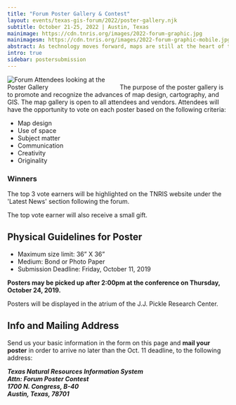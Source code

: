 ```yaml
---
title: "Forum Poster Gallery & Contest"
layout: events/texas-gis-forum/2022/poster-gallery.njk
subtitle: October 21-25, 2022 | Austin, Texas
mainimage: https://cdn.tnris.org/images/2022-forum-graphic.jpg
mainimagesm: https://cdn.tnris.org/images/2022-forum-graphic-mobile.jpg
abstract: As technology moves forward, maps are still at the heart of the GIS field. The poster gallery showcases ongoing cartographic innovation in the community.
intro: true
sidebar: postersubmission
---
```


<img style="max-width: 50%" class="float-right" src="https://cdn.tnris.org/images/forum_2017_12.jpg" alt="Forum Attendees looking at the Poster Gallery"> The purpose of the poster gallery is to promote and recognize the advances of map design, cartography, and GIS. The map gallery is open to all attendees and vendors. Attendees will have the opportunity to vote on each poster based on the following criteria:

- Map design
- Use of space
- Subject matter
- Communication
- Creativity
- Originality

<div class="card card-body well-md">
  <h3>Winners</h3>
  <p>The top 3 vote earners will be highlighted on the TNRIS website under the 'Latest News' section following the forum.</p>
  <p>The top vote earner will also receive a small gift.</p>
</div>

## Physical Guidelines for Poster

<ul class="lead">
  <li>Maximum size limit: 36” X 36”</li>
  <li>Medium: Bond or Photo Paper</li>
  <li>Submission Deadline: Friday, October 11, 2019</li>
</ul>

**Posters may be picked up after 2:00pm at the conference on Thursday, October 24, 2019.**

Posters will be displayed in the atrium of the J.J. Pickle Research Center.

## Info and Mailing Address

Send us your basic information in the form on this page and **mail your poster** in order to arrive no later than the Oct. 11 deadline, to the following address:

<address>
  <strong>Texas Natural Resources Information System<br>
  Attn: Forum Poster Contest<br>
  1700 N. Congress, B-40<br>
  Austin, Texas, 78701</strong>
</address>
